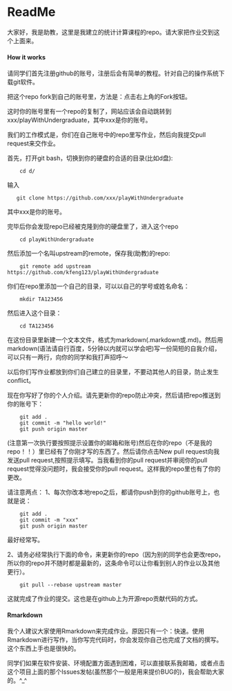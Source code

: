 # ReadMe

大家好，我是助教，这里是我建立的统计计算课程的repo。请大家把作业交到这个上面来。
#### How it works

请同学们首先注册github的账号，注册后会有简单的教程。针对自己的操作系统下载git软件。

把这个repo fork到自己的账号里，方法是：点击右上角的Fork按钮。

这时你的账号里有一个repo的复制了，网站应该会自动跳转到xxx/playWithUndergraduate，其中xxx是你的账号。

我们的工作模式是，你们在自己账号中的repo里写作业，然后向我提交pull request来交作业。

首先，打开git bash，切换到你的硬盘的合适的目录(比如d盘):
```
    cd d/
```

输入

```
   git clone https://github.com/xxx/playWithUndergraduate 
```
其中xxx是你的账号。

完毕后你会发现repo已经被克隆到你的硬盘里了，进入这个repo
```
    cd playWithUndergraduate
```

然后添加一个名叫upstream的remote，保存我(助教)的repo:
```
    git remote add upstream https://github.com/kfeng123/playWithUndergraduate
```

你们在repo里添加一个自己的目录，可以以自己的学号或姓名命名：
```
    mkdir TA123456
```
然后进入这个目录：
```
    cd TA123456
```
在这份目录里新建一个文本文件，格式为markdown(.markdown或.md)。然后用markdown(语法请自行百度，5分钟以内就可以学会吧)写一份简短的自我介绍，可以只有一两行，向你的同学和我打声招呼～

以后你们写作业都放到你们自己建立的目录里，不要动其他人的目录，防止发生conflict。

现在你写好了你的个人介绍。请先更新你的repo防止冲突，然后请把repo推送到你的账号下：
```
    git add .
    git commit -m "hello world!"
    git push origin master
```
(注意第一次执行要按照提示设置你的邮箱和账号)然后在你的repo（不是我的repo！！）里已经有了你刚才写的东西了。然后请你点击New pull request向我发送pull request,按照提示填写。当我看到你的pull request并审阅你的pull request觉得没问题时，我会接受你的pull request。这样我的repo里也有了你的更改。
           
请注意两点：
1、每次你改本地repo之后，都请你push到你的github账号上，也就是说：
```
    git add .
    git commit -m "xxx"
    git push origin master
```
最好经常写。

2、请务必经常执行下面的命令，来更新你的repo（因为别的同学也会更改repo，所以你的repo并不随时都是最新的，这条命令可以让你看到别人的作业以及其他更行）。
```
    git pull --rebase upstream master
```

这就完成了作业的提交。这也是在github上为开源repo贡献代码的方式。

#### Rmarkdown

我个人建议大家使用Rmarkdown来完成作业。原因只有一个：快速。使用Rmarkdown进行写作，当你写完代码时，你会发现你自己也完成了文档的撰写。这个东西上手也是很快的。


同学们如果在软件安装、环境配置方面遇到困难，可以直接联系我邮箱，或者点击这个项目上面的那个Issues发帖(虽然那个一般是用来提价BUG的)，我会帮助大家的。^_^


~~~~~~~

